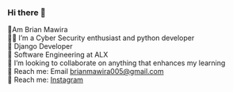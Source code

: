 ### Hi there 👋

👋Am Brian Mawira<br/>
:technologist: I’m a Cyber Security enthusiast and python developer</br>
:notebook: Django Developer <br/>
:notebook: Software Engineering at ALX</br>
:money_with_wings: I’m looking to collaborate on anything that enhances my learning<br/>
:email: Reach me:   Email  brianmawira005@gmail.com<br/>
💬 Reach me:      [Instagram](https://www.instagram.com/brianmawira254/) <br/>
